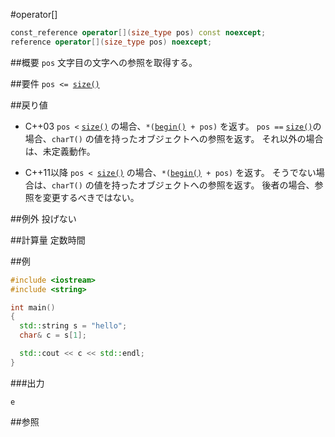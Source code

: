 #operator[]
```cpp
const_reference operator[](size_type pos) const noexcept;
reference operator[](size_type pos) noexcept;
```

##概要
`pos` 文字目の文字への参照を取得する。


##要件
`pos <= `[`size()`](./size.md)


##戻り値
- C++03
`pos <` [`size()`](./size.md) の場合、`*(`[`begin()`](./begin.md)` + pos)` を返す。 
`pos ==` [`size()`](./size.md)の場合、`charT()` の値を持ったオブジェクトへの参照を返す。 
それ以外の場合は、未定義動作。

- C++11以降
`pos < `[`size()`](./size.md) の場合、`*(`[`begin()`](./begin.md)` + pos)` を返す。 
そうでない場合は、`charT()` の値を持ったオブジェクトへの参照を返す。 
後者の場合、参照を変更するべきではない。


##例外
投げない


##計算量
定数時間


##例
```cpp
#include <iostream>
#include <string>

int main()
{
  std::string s = "hello";
  char& c = s[1];

  std::cout << c << std::endl;
}
```

###出力
```
e
```

##参照
